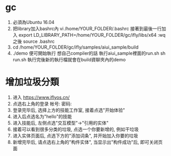# gc
1. 必須為Ubuntu 16.04
2. 把library加入bashrc內
    vi /home/YOUR_FOLDER/.bashrc
    接著到最後一行加入
    export LD_LIBRARY_PATH=/home/YOUR_FOLDER/gc/ifly/libs/x64
    :wq 之後
    source .bashrc
3. cd /home/YOUR_FOLDER/gc/ifly/samples/aiui_sample/build
4. ./demo 便可開始執行
想自己compiler的話 執行aiui_sample裡面的run.sh
sh run.sh
執行完後新的執行檔就會在build資聊夾內的demo

# 增加垃圾分類
1. 进入 https://www.iflyos.cn/
2. 点选右上角的登录 帐号: 密码:
3. 登录完毕后, 选择上方的技能工作室, 接着点选"开始体验"
4. 进入后点选名为"hello"的技能
5. 进入技能后, 左侧点选"交互模型"->"引用的实体"
6. 接着可以看到很多分类的垃圾, 点选一个你要新增的, 例如干垃圾
7. 进入实体页面后, 点选下方的"添加词条", 并开始加入你要的垃圾
8. 新增完毕后, 请点选右上角的"构件实体", 当显示出"构件成功"后, 即可关闭页面
